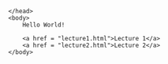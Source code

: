 <!DOCTYPE html>

<html>
    <head>

    </head>
    <body>
        Hello World!

        <a href = "lecture1.html">Lecture 1</a>
        <a href = "lecture2.html">Lecture 2</a>
    </body>
</html>
